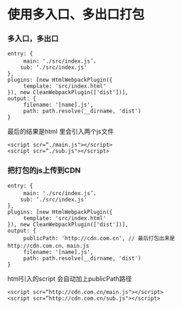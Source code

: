 # 使用多入口、多出口打包


### 多入口，多出口

```
entry: {
     main: './src/index.js’，
    sub: ‘./src/index.js'
},
plugins: [new HtmlWebpackPlugin({
     template: 'src/index.html'
}), new CleanWebpackPlugin(['dist'])],
output: {
     filename: '[name].js',
     path: path.resolve(__dirname, 'dist')
}
```

最后的结果是html 里会引入两个js文件
```
<script scr=“./main.js"></script>
<script scr=“./sub.js"></script>
```

### 把打包的js上传到CDN

```
entry: {
     main: './src/index.js’，
    sub: ‘./src/index.js'
},
plugins: [new HtmlWebpackPlugin({
     template: 'src/index.html'
}), new CleanWebpackPlugin(['dist'])],
output: {
     publicPath: 'http://cdn.com.cn', // 最后打包出来是http://cdn.com.cn、main.js
     filename: '[name].js',
     path: path.resolve(__dirname, 'dist')
}
```

html引入的script 会自动加上publicPath路径
```
<script scr=“http://cdn.com.cn/main.js"></script>
<script scr=“http://cdn.com.cn/sub.js"></script>
```